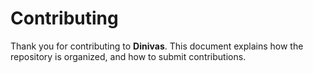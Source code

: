 # Contributing

Thank you for contributing to **Dinivas**. This document explains how the
repository is organized, and how to submit contributions.